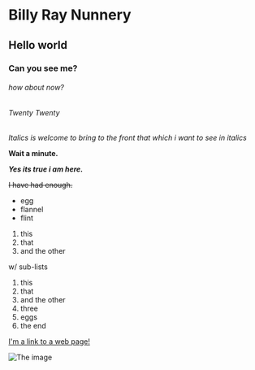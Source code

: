 # Billy Ray Nunnery
## Hello world

### Can you see me?

###### how about now?
###### Twenty Twenty
_Italics is welcome to bring to the front that which i want to see in italics_


**Wait a minute.**

**_Yes its true i am here._**

~~I have had enough.~~
- egg
- flannel
- flint

1. this
2. that
3. and the other 

w/ sub-lists

1. this
2. that
3. and the other 
  1. three 
   2. eggs
4. the end


[I'm a link to a web page!](http://www.google.com)

![The image](https://i.imgur.com/81qyN1y.jpg)